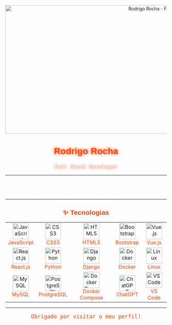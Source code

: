 <div align="center">
  <!-- Diminui a altura e aumentei a largura -->
  <img src="https://github.com/user-attachments/assets/2e2d1498-76e4-4351-afdc-8a6aa76287a4" alt="Rodrigo Rocha - Full Stack Developer" width="1000" height="400">

  <h1 style="color: #FF4500; font-family: 'Orbitron', sans-serif; text-shadow: 0 0 10px #FF4500;">
    Rodrigo Rocha
  </h1>

  <h3 style="color: #FFFFFF; font-family: 'Roboto Mono', monospace; text-shadow: 0 0 5px #FF4500;">
    Full Stack Developer
  </h3>
</div>

---

<div align="center">
  <p style="color: #FFFFFF; font-family: 'Roboto Mono', monospace; font-size: 1.2em;">
    Bem-vindo ao meu perfil GitHub! Explore minhas habilidades e tecnologias demonstradas abaixo.
  </p>
</div>

---

## <div align="center"><span style="color: #FF4500; font-family: 'Orbitron', sans-serif;">✨ Tecnologias </span></div>

<div align="center">
  <table>
    <tr>
      <td align="center">
        <img src="https://cdn.jsdelivr.net/gh/devicons/devicon/icons/javascript/javascript-original.svg" alt="JavaScript" width="50" height="50"/>
        <br><span style="color: #FF4500;">JavaScript</span>
      </td>
      <td align="center">
        <img src="https://cdn.jsdelivr.net/gh/devicons/devicon/icons/css3/css3-original.svg" alt="CSS3" width="50" height="50"/>
        <br><span style="color: #FF4500;">CSS3</span>
      </td>
      <td align="center">
        <img src="https://cdn.jsdelivr.net/gh/devicons/devicon/icons/html5/html5-original.svg" alt="HTML5" width="50" height="50"/>
        <br><span style="color: #FF4500;">HTML5</span>
      </td>
      <td align="center">
        <img src="https://cdn.jsdelivr.net/gh/devicons/devicon/icons/bootstrap/bootstrap-original.svg" alt="Bootstrap" width="50" height="50"/>
        <br><span style="color: #FF4500;">Bootstrap</span>
      </td>
      <td align="center">
        <img src="https://cdn.jsdelivr.net/gh/devicons/devicon/icons/vuejs/vuejs-original.svg" alt="Vue.js" width="50" height="50"/>
        <br><span style="color: #FF4500;">Vue.js</span>
      </td>
    </tr>
    <tr>
      <td align="center">
        <img src="https://cdn.jsdelivr.net/gh/devicons/devicon/icons/react/react-original.svg" alt="React.js" width="50" height="50"/>
        <br><span style="color: #FF4500;">React.js</span>
      </td>
      <td align="center">
        <img src="https://cdn.jsdelivr.net/gh/devicons/devicon/icons/python/python-original.svg" alt="Python" width="50" height="50"/>
        <br><span style="color: #FF4500;">Python</span>
      </td>
      <td align="center">
        <img src="https://cdn.jsdelivr.net/gh/devicons/devicon/icons/django/django-plain.svg" alt="Django" width="50" height="50"/>
        <br><span style="color: #FF4500;">Django</span>
      </td>
      <td align="center">
        <img src="https://cdn.jsdelivr.net/gh/devicons/devicon/icons/docker/docker-original.svg" alt="Docker" width="50" height="50"/>
        <br><span style="color: #FF4500;">Docker</span>
      </td>
      <td align="center">
        <img src="https://cdn.jsdelivr.net/gh/devicons/devicon/icons/linux/linux-original.svg" alt="Linux" width="50" height="50"/>
        <br><span style="color: #FF4500;">Linux</span>
      </td>
    </tr>
    <tr>
      <td align="center">
        <img src="https://cdn.jsdelivr.net/gh/devicons/devicon/icons/mysql/mysql-original.svg" alt="MySQL" width="50" height="50"/>
        <br><span style="color: #FF4500;">MySQL</span>
      </td>
      <td align="center">
        <img src="https://cdn.jsdelivr.net/gh/devicons/devicon/icons/postgresql/postgresql-original.svg" alt="PostgreSQL" width="50" height="50"/>
        <br><span style="color: #FF4500;">PostgreSQL</span>
      </td>
      <td align="center">
        <img src="https://cdn.jsdelivr.net/gh/devicons/devicon/icons/docker/docker-original-wordmark.svg" alt="Docker Compose" width="50" height="50"/>
        <br><span style="color: #FF4500;">Docker Compose</span>
      </td>
      <!-- Novo: ChatGPT -->
      <td align="center">
        <img src="https://upload.wikimedia.org/wikipedia/commons/0/04/ChatGPT_logo.svg" alt="ChatGPT" width="50" height="50"/>
        <br><span style="color: #FF4500;">ChatGPT</span>
      </td>
      <!-- Novo: VSCode -->
      <td align="center">
        <img src="https://cdn.jsdelivr.net/gh/devicons/devicon/icons/vscode/vscode-original.svg" alt="VS Code" width="50" height="50"/>
        <br><span style="color: #FF4500;">VS Code</span>
      </td>
    </tr>
  </table>
</div>

---

<p align="center" style="color: #FF4500; font-family: 'Roboto Mono', monospace; font-size: 1.2em;">
  Obrigado por visitar o meu perfil!
</p>
